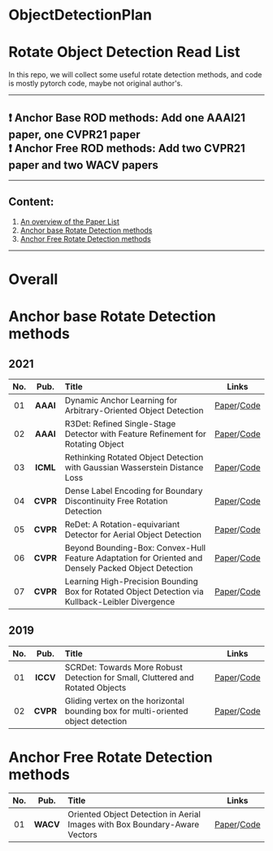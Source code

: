# ObjectDetectionPlan


# Rotate Object Detection Read List       

In this repo, we will collect some useful rotate detection methods, and code is mostly pytorch code, maybe not original author's.      

--------------------------------------------------------------------------------------
 :heavy_exclamation_mark:  **Anchor Base ROD methods**: Add one AAAI21 paper, one CVPR21 paper                
 :heavy_exclamation_mark:  **Anchor Free ROD methods**: Add two CVPR21 paper and two WACV papers
--------------------------------------------------------------------------------------


------
 

## Content:

1. <a href="#Overall"> An overview of the Paper List </a>
2. <a href="#Anchor base Rotate Detection methods"> Anchor base Rotate Detection methods </a>
3. <a href="#Anchor Free Rotate Detection methods">  Anchor Free Rotate Detection methods </a>


------

   
# Overall <a id="Overall" class="anchor" href="Overall" aria-hidden="true"><span class="octicon octicon-link"></span></a>
    
# Anchor base Rotate Detection methods <a id="Anchor base Rotate Detection methods" class="anchor" href="Anchor base Rotate Detection methods" aria-hidden="true"><span class="octicon octicon-link"></span></a>    

## 2021       
**No.** | **Pub.** | **Title** | **Links** 
:-: | :-: | :-  | :-: 
01 | **AAAI** | Dynamic Anchor Learning for Arbitrary-Oriented Object Detection | [Paper](https://arxiv.org/abs/2012.04150)/[Code](https://github.com/ming71/DAL)
02 | **AAAI** | R3Det: Refined Single-Stage Detector with Feature Refinement for Rotating Object | [Paper](https://arxiv.org/abs/1908.05612)/[Code](https://github.com/SJTU-Thinklab-Det/r3det-on-mmdetection)
03 | **ICML** | Rethinking Rotated Object Detection with Gaussian Wasserstein Distance Loss | [Paper](https://arxiv.org/abs/2101.11952)/[Code](https://github.com/zhanggefan/rotmmdet)
04 | **CVPR** | Dense Label Encoding for Boundary Discontinuity Free Rotation Detection | [Paper](https://arxiv.org/abs/2011.09670)/[Code](https://github.com/yangxue0827/RotationDetection)
05 | **CVPR** | ReDet: A Rotation-equivariant Detector for Aerial Object Detection | [Paper](https://arxiv.org/abs/2103.07733)/[Code](https://github.com/csuhan/ReDet)
06 | **CVPR** | Beyond Bounding-Box: Convex-Hull Feature Adaptation for Oriented and Densely Packed Object Detection | [Paper](https://openaccess.thecvf.com/content/CVPR2021/html/Guo_Beyond_Bounding-Box_Convex-Hull_Feature_Adaptation_for_Oriented_and_Densely_Packed_CVPR_2021_paper.html)/[Code](https://github.com/SDL-GuoZonghao/BeyondBoundingBox)
07 | **CVPR** | Learning High-Precision Bounding Box for Rotated Object Detection via Kullback-Leibler Divergence | [Paper](https://arxiv.org/abs/2106.01883)/[Code](https://github.com/yangxue0827/RotationDetection)

## 2019      
**No.** | **Pub.** | **Title** | **Links** 
:-: | :-: | :-  | :-: 
01 | **ICCV** | SCRDet: Towards More Robust Detection for Small, Cluttered and Rotated Objects | [Paper](https://arxiv.org/abs/1811.07126)/[Code](https://github.com/DetectionTeamUCAS/R2CNN-Plus-Plus_Tensorflow)
02 | **CVPR** | Gliding vertex on the horizontal bounding box for multi-oriented object detection | [Paper](https://arxiv.org/abs/1911.09358)/[Code](https://github.com/MingtaoFu/gliding_vertex)

# Anchor Free Rotate Detection methods <a id="Anchor Free Rotate Detection methods" class="anchor" href="Anchor base Rotate Detection methods" aria-hidden="true"><span class="octicon octicon-link"></span></a>
**No.** | **Pub.** | **Title** | **Links** 
:-: | :-: | :-  | :-: 
01 | **WACV** | Oriented Object Detection in Aerial Images with Box Boundary-Aware Vectors | [Paper](https://arxiv.org/pdf/2008.07043.pdf)/[Code](https://github.com/yijingru/BBAVectors-Oriented-Object-Detection)

